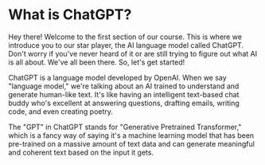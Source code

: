 # What is ChatGPT?

Hey there! Welcome to the first section of our course. This is where we introduce you to our star player, the AI language model called ChatGPT. Don't worry if you've never heard of it or are still trying to figure out what AI is all about. We've all been there. So, let's get started!

ChatGPT is a language model developed by OpenAI. When we say "language model," we're talking about an AI trained to understand and generate human-like text. It's like having an intelligent text-based chat buddy who's excellent at answering questions, drafting emails, writing code, and even creating poetry.

The "GPT" in ChatGPT stands for "Generative Pretrained Transformer," which is a fancy way of saying it's a machine learning model that has been pre-trained on a massive amount of text data and can generate meaningful and coherent text based on the input it gets.

